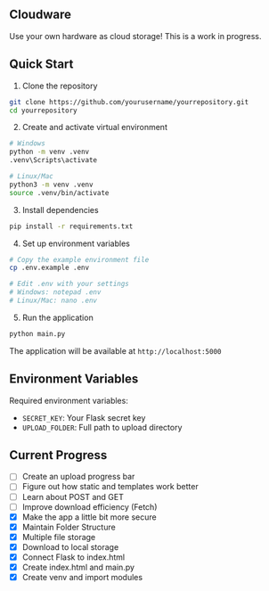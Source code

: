 ## Cloudware
Use your own hardware as cloud storage! This is a work in progress.

## Quick Start

1. Clone the repository
```bash
git clone https://github.com/yourusername/yourrepository.git
cd yourrepository
```

2. Create and activate virtual environment
```bash
# Windows
python -m venv .venv
.venv\Scripts\activate

# Linux/Mac
python3 -m venv .venv
source .venv/bin/activate
```

3. Install dependencies
```bash
pip install -r requirements.txt
```

4. Set up environment variables
```bash
# Copy the example environment file
cp .env.example .env

# Edit .env with your settings
# Windows: notepad .env
# Linux/Mac: nano .env
```

5. Run the application
```bash
python main.py
```

The application will be available at `http://localhost:5000`

## Environment Variables

Required environment variables:
- `SECRET_KEY`: Your Flask secret key
- `UPLOAD_FOLDER`: Full path to upload directory

## Current Progress
 - [ ] Create an upload progress bar
 - [ ] Figure out how static and templates work better
 - [ ] Learn about POST and GET
 - [ ] Improve download efficiency (Fetch)
 - [x] Make the app a little bit more secure
 - [x] Maintain Folder Structure
 - [x] Multiple file storage
 - [x] Download to local storage
 - [x] Connect Flask to index.html
 - [x] Create index.html and main.py
 - [x] Create venv and import modules 
